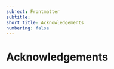 ```yaml
---
subject: Frontmatter
subtitle:
short_title: Acknowledgements
numbering: false
---
```


# Acknowledgements